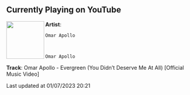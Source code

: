## Currently Playing on YouTube

[<img align="left" width="100" src="https://i.ytimg.com/vi/ixTkLjTBQyk/maxresdefault.jpg">](https://www.youtube.com/watch?v=ixTkLjTBQyk)

**Artist**: 
  
    Omar Apollo
  
  
  
    Omar Apollo
  





 

**Track**: Omar Apollo - Evergreen (You Didn’t Deserve Me At All) [Official Music Video]

Last updated at 01/07/2023 20:21
